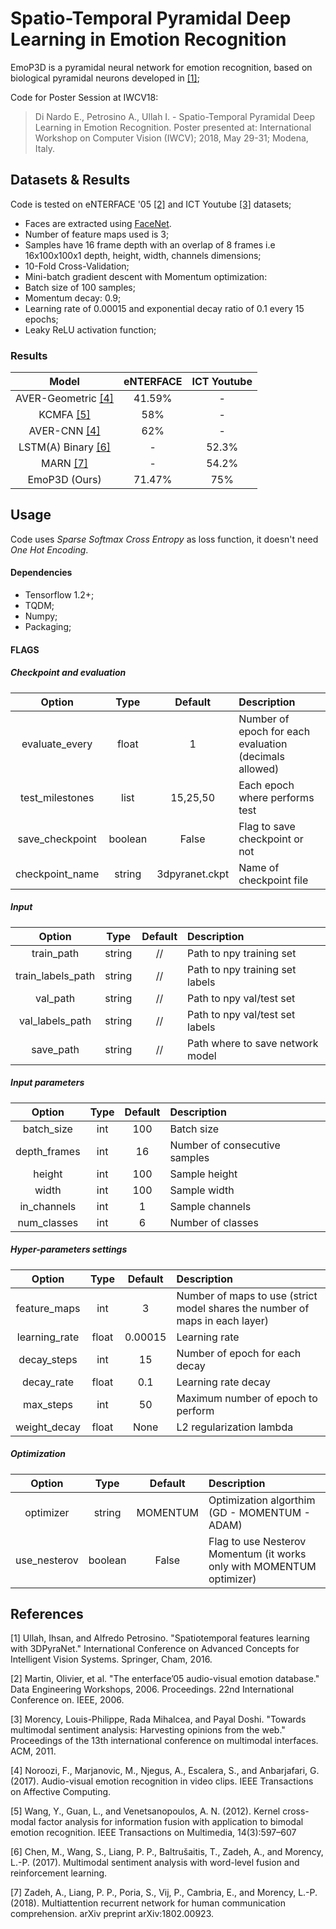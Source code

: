 # Spatio-Temporal Pyramidal Deep Learning in Emotion Recognition 

EmoP3D is a pyramidal neural network for emotion recognition, based on biological pyramidal neurons developed in [[1]](#1);

Code for Poster Session at IWCV18:
 
> Di Nardo E., Petrosino A., Ullah I. - Spatio-Temporal Pyramidal Deep Learning in Emotion Recognition. 
Poster presented at: International Workshop on Computer Vision (IWCV); 2018, May 29-31; Modena, Italy.

## Datasets & Results

Code is tested on eNTERFACE '05 [[2]](#2) and ICT Youtube [[3]](#3) datasets;

*   Faces are extracted using [FaceNet](https://github.com/davidsandberg/facenet).
*   Number of feature maps used is 3;
*   Samples have 16 frame depth with an overlap of
    8 frames i.e 16x100x100x1 depth, height, width, channels dimensions;
*   10-Fold Cross-Validation;
*   Mini-batch gradient descent with Momentum
    optimization:
*   Batch size of 100 samples;
*   Momentum decay: 0.9;
*   Learning rate of 0.00015 and exponential decay ratio of 0.1 every 15 epochs;
*   Leaky ReLU activation function;


### Results

|      Model     | eNTERFACE | ICT Youtube |
|:--------------:|:---------:|:-----------:|
| AVER-Geometric [[4]](#4) |   41.59%  |      -      |
|      KCMFA [[5]](#5)     |    58%    |      -      |
|    AVER-CNN [[4]](#4)    |    62%    |      -      |
| LSTM(A) Binary [[6]](#6) |     -     |    52.3%    |
|      MARN [[7]](#7)     |     -     |    54.2%    |
|  EmoP3D (Ours) |   71.47%  |     75%     |

## Usage

Code uses *Sparse Softmax Cross Entropy* as loss function, it doesn't need *One Hot Encoding*.

#### Dependencies

*   Tensorflow 1.2+;
*   TQDM;
*   Numpy;
*   Packaging;

#### FLAGS

##### Checkpoint and evaluation

|      Option     |   Type  |     Default    |                       Description                      |
|:---------------:|:-------:|:--------------:|:-------------------------------------------------------|
|  evaluate_every |  float  |        1       | Number of epoch for each evaluation (decimals allowed) |
| test_milestones |   list  |    15,25,50    | Each epoch where performs test                         |
| save_checkpoint | boolean |      False     | Flag to save checkpoint or not                         |
| checkpoint_name |  string | 3dpyranet.ckpt | Name of checkpoint file                                   |


##### Input

|       Option      |  Type  | Default |            Description           |
|:-----------------:|:------:|:-------:|:---------------------------------|
|     train_path    | string |    //   | Path to npy training set         |
| train_labels_path | string |    //   | Path to npy training set labels  |
|      val_path     | string |    //   | Path to npy val/test set         |
|  val_labels_path  | string |    //   | Path to npy val/test set labels  |
|     save_path     | string |    //   | Path where to save network model |


##### Input parameters

|    Option    | Type | Default |          Description          |
|:------------:|:----:|:-------:|:------------------------------|
|  batch_size  |  int |   100   | Batch size                    |
| depth_frames |  int |    16   | Number of consecutive samples |
|    height    |  int |   100   | Sample height                 |
|     width    |  int |   100   | Sample width                  |
|  in_channels |  int |    1    | Sample channels               |
|  num_classes |  int |    6    | Number of classes             |


##### Hyper-parameters settings

|     Option    |  Type | Default |                                  Description                                 |
|:-------------:|:-----:|:-------:|:-----------------------------------------------------------------------------|
|  feature_maps |  int  |    3    | Number of maps to use (strict model shares the number of maps in each layer) |
| learning_rate | float | 0.00015 | Learning rate                                                                |
|  decay_steps  |  int  |    15   | Number of epoch for each decay                                               |
|   decay_rate  | float |   0.1   | Learning rate decay                                                          |
|   max_steps   |  int  |    50   | Maximum number of epoch to perform                                           |
|  weight_decay | float |   None  | L2 regularization lambda                                                     |


##### Optimization 

|    Option    |   Type  |  Default |                              Description                              |
|:------------:|:-------:|:--------:|:----------------------------------------------------------------------|
|   optimizer  |  string | MOMENTUM | Optimization algorthim (GD - MOMENTUM - ADAM)                         |
| use_nesterov | boolean |   False  | Flag to use Nesterov Momentum (it works only with MOMENTUM optimizer) |                                            |


## References

<a name="1">[1]</a> Ullah, Ihsan, and Alfredo Petrosino. "Spatiotemporal features learning with 3DPyraNet." International Conference on Advanced Concepts for Intelligent Vision Systems. Springer, Cham, 2016.

<a name="2">[2]</a> Martin, Olivier, et al. "The enterface’05 audio-visual emotion database." Data Engineering Workshops, 2006. Proceedings. 22nd International Conference on. IEEE, 2006.

<a name="3">[3]</a> Morency, Louis-Philippe, Rada Mihalcea, and Payal Doshi. "Towards multimodal sentiment analysis: Harvesting opinions from the web." Proceedings of the 13th international conference on multimodal interfaces. ACM, 2011.

<a name="4">[4]</a> Noroozi, F., Marjanovic, M., Njegus, A., Escalera, S., and Anbarjafari, G. (2017). Audio-visual emotion recognition in video clips. IEEE Transactions on Affective Computing.

<a name="5">[5]</a> Wang, Y., Guan, L., and Venetsanopoulos, A. N. (2012). Kernel cross-modal factor analysis for information fusion with application to bimodal emotion recognition. IEEE Transactions on Multimedia, 14(3):597–607

<a name="6">[6]</a> Chen, M., Wang, S., Liang, P. P., Baltrušaitis, T., Zadeh, A., and Morency, L.-P. (2017). Multimodal sentiment analysis with word-level fusion and reinforcement learning. 

<a name="7">[7]</a> Zadeh, A., Liang, P. P., Poria, S., Vij, P., Cambria, E., and Morency, L.-P. (2018). Multiattention recurrent network for human communication comprehension. arXiv preprint arXiv:1802.00923.

